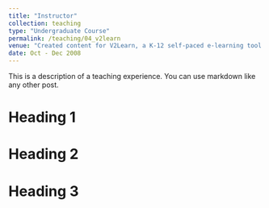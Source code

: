 ```yaml
---
title: "Instructor"
collection: teaching
type: "Undergraduate Course"
permalink: /teaching/04_v2learn
venue: "Created content for V2Learn, a K-12 self-paced e-learning tool for Mathematics."
date: Oct - Dec 2008
---
```


This is a description of a teaching experience. You can use markdown like any other post.

Heading 1
======

Heading 2
======

Heading 3
======
